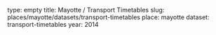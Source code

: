 type: empty
title: Mayotte / Transport Timetables
slug: places/mayotte/datasets/transport-timetables
place: mayotte
dataset: transport-timetables
year: 2014
